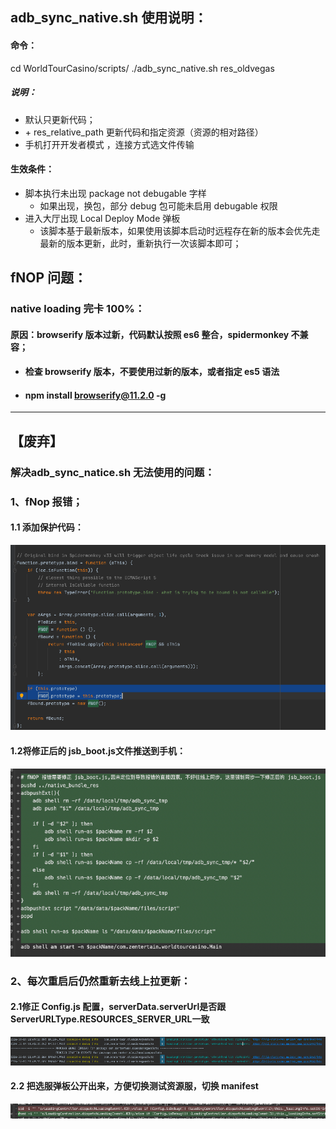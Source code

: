 ## **adb\_sync\_native.sh 使用说明：**

#### 命令：

cd WorldTourCasino/scripts/
./adb\_sync\_native.sh res\_oldvegas

##### 说明：

* 默认只更新代码；
* \+ res\_relative\_path 更新代码和指定资源（资源的相对路径）
* 手机打开开发者模式 ，连接方式选文件传输

#### 生效条件：

* 脚本执行未出现 package not debugable 字样
  * 如果出现，换包，部分 debug 包可能未启用 debugable 权限
* 进入大厅出现 Local Deploy Mode 弹板
  * 该脚本基于最新版本，如果使用该脚本启动时远程存在新的版本会优先走最新的版本更新，此时，重新执行一次该脚本即可；

## **fNOP 问题：**

### native loading 完卡 100%：

#### 原因：browserify 版本过新，代码默认按照 es6 整合，spidermonkey 不兼容；

* #### 检查 browserify 版本，不要使用过新的版本，或者指定 es5 语法
* #### npm install browserify@11.2.0 \-g

---

## **【废弃】**

### **解决adb\_sync\_natice.sh 无法使用的问题：**

### **1、fNop 报错；**

#### **1.1 添加保护代码：**

<img src="/assets/0ff732470ca26076a2d8d3e822b76291.png">

#### **1.2将修正后的 jsb\_boot.js文件推送到手机：**

![image3](/assets/29108d31bb62e2543733322eb47a6e77.png)

### **2、每次重启后仍然重新去线上拉更新：**

#### **2.1修正 Config.js 配置，serverData.serverUrl是否跟ServerURLType.RESOURCES\_SERVER\_URL一致**

![image5](/assets/e426e83ef3bac4cc9b999e80914ede90.png)

#### **2.2 把选服弹板公开出来，方便切换测试资源服，切换 manifest**

![image6](/assets/142037a4326b2325c4d7e730dee6510c.png)
